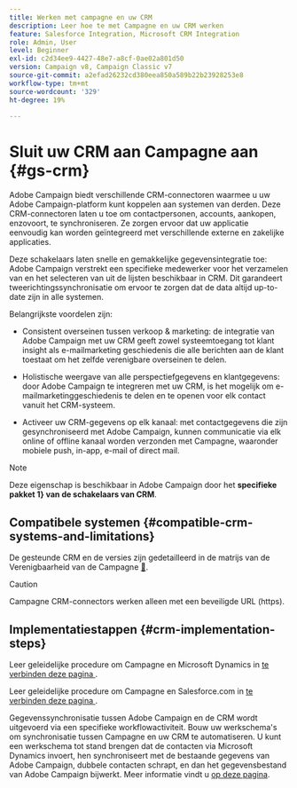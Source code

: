 ```yaml
---
title: Werken met campagne en uw CRM
description: Leer hoe te met Campagne en uw CRM werken
feature: Salesforce Integration, Microsoft CRM Integration
role: Admin, User
level: Beginner
exl-id: c2d34ee9-4427-48e7-a8cf-0ae02a801d50
version: Campaign v8, Campaign Classic v7
source-git-commit: a2efad26232cd380eea850a589b22b23928253e8
workflow-type: tm+mt
source-wordcount: '329'
ht-degree: 19%

---
```


# Sluit uw CRM aan Campagne aan {#gs-crm}

Adobe Campaign biedt verschillende CRM-connectoren waarmee u uw Adobe Campaign-platform kunt koppelen aan systemen van derden. Deze CRM-connectoren laten u toe om contactpersonen, accounts, aankopen, enzovoort, te synchroniseren. Ze zorgen ervoor dat uw applicatie eenvoudig kan worden geïntegreerd met verschillende externe en zakelijke applicaties.

Deze schakelaars laten snelle en gemakkelijke gegevensintegratie toe: Adobe Campaign verstrekt een specifieke medewerker voor het verzamelen van en het selecteren van uit de lijsten beschikbaar in CRM. Dit garandeert tweerichtingssynchronisatie om ervoor te zorgen dat de data altijd up-to-date zijn in alle systemen.

Belangrijkste voordelen zijn:

* Consistent overseinen tussen verkoop &amp; marketing: de integratie van Adobe Campaign met uw CRM geeft zowel systeemtoegang tot klant insight als e-mailmarketing geschiedenis die alle berichten aan de klant toestaat om het zelfde verenigbare overseinen te delen.

* Holistische weergave van alle perspectiefgegevens en klantgegevens: door Adobe Campaign te integreren met uw CRM, is het mogelijk om e-mailmarketinggeschiedenis te delen en te openen voor elk contact vanuit het CRM-systeem.

* Activeer uw CRM-gegevens op elk kanaal: met contactgegevens die zijn gesynchroniseerd met Adobe Campaign, kunnen communicatie via elk online of offline kanaal worden verzonden met Campagne, waaronder mobiele push, in-app, e-mail of direct mail.


>[!NOTE]
>
>Deze eigenschap is beschikbaar in Adobe Campaign door het **specifieke pakket 1&rbrace; van de schakelaars van CRM**.

## Compatibele systemen {#compatible-crm-systems-and-limitations}

De gesteunde CRM en de versies zijn gedetailleerd in de matrijs van de Verenigbaarheid van de Campagne [&#128279;](../start/compatibility-matrix.md).

>[!CAUTION]
>
> Campagne CRM-connectors werken alleen met een beveiligde URL (https).

## Implementatiestappen {#crm-implementation-steps}

Leer geleidelijke procedure om Campagne en Microsoft Dynamics in [ te verbinden deze pagina ](ac-ms-dyn.md).

Leer geleidelijke procedure om Campagne en Salesforce.com in [ te verbinden deze pagina ](ac-sfdc.md).

Gegevenssynchronisatie tussen Adobe Campaign en de CRM wordt uitgevoerd via een specifieke workflowactiviteit. Bouw uw werkschema&#39;s om synchronisatie tussen Campagne en uw CRM te automatiseren. U kunt een werkschema tot stand brengen dat de contacten via Microsoft Dynamics invoert, hen synchroniseert met de bestaande gegevens van Adobe Campaign, dubbele contacten schrapt, en dan het gegevensbestand van Adobe Campaign bijwerkt. Meer informatie vindt u [op deze pagina](crm-data-sync.md).
